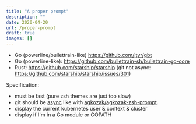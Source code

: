 ```yaml
---
title: "A proper prompt"
description: ""
date: 2020-04-20
url: /proper-prompt
draft: true
images: []
---
```


- Go (powerline/bullettrain-like) https://github.com/jtyr/gbt
- Go (powerline-like): https://github.com/bullettrain-sh/bullettrain-go-core
- Rust: https://github.com/starship/starship
  (git not async: https://github.com/starship/starship/issues/301)

Specification:

- must be fast (pure zsh themes are just too slow)
- git should be [async](https://github.com/mafredri/zsh-async) like with
  [agkozak/agkozak-zsh-prompt](https://github.com/agkozak/agkozak-zsh-prompt).
- display the current kubernetes user & context & cluster
- display if I'm in a Go module or GOPATH
